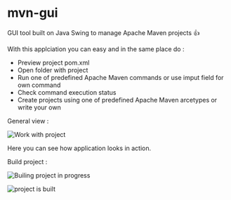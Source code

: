 # mvn-gui
GUI tool built on Java Swing to manage Apache Maven projects :+1:

With this applciation you can easy and in the same place do :

 * Preview project pom.xml
 * Open folder with project
 * Run one of predefined Apache Maven commands or use imput field for own command
 * Check command execution status
 * Create projects using one of predefined Apache Maven arcetypes or write your own
 
 General view : 

![Work with project](https://image.ibb.co/iZrd3d/2018_07_19_16_40_05.png)

Here you can see how application looks in action. 

Build project : 

![Builing project in progress](https://image.ibb.co/dweUby/2018_07_19_16_41_14.png)

![project is built](https://image.ibb.co/bO4O3d/2018_07_19_16_41_25.png)
 
